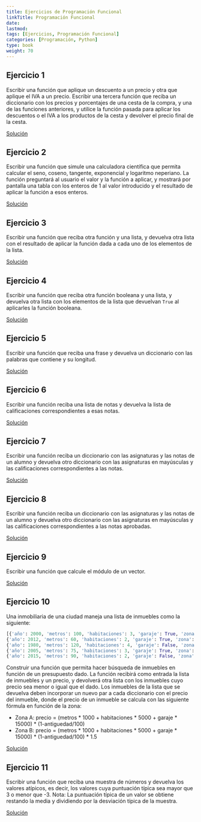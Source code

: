 ```yaml
---
title: Ejercicios de Programación Funcional
linkTitle: Programación Funcional
date: 
lastmod:
tags: [Ejercicios, Programación Funcional]
categories: [Programación, Python]
type: book
weight: 70
---
```


## Ejercicio 1

Escribir una función que aplique un descuento a un precio y otra que aplique el IVA a un precio. Escribir una tercera función que reciba un diccionario con los precios y porcentajes de una cesta de la compra, y una de las funciones anteriores, y utilice la función pasada para aplicar los descuentos o el IVA a los productos de la cesta y devolver el precio final de la cesta.

<a target=blank href="https://colab.research.google.com/drive/1rVxKqZ7BJuRBn0YklDnCMU0w6I46euLq" class="btn btn-info">Solución</a>

## Ejercicio 2

Escribir una función que simule una calculadora científica que permita calcular el seno, coseno, tangente, exponencial y logaritmo neperiano. La función preguntará al usuario el valor y la función a aplicar, y mostrará por pantalla una tabla con los enteros de 1 al valor introducido y el resultado de aplicar la función a esos enteros.

<a target=blank href="https://colab.research.google.com/drive/1f_Vfi6tW6HrharfNPH8lsZ1wxSHLOfuv" class="btn btn-info">Solución</a>

## Ejercicio 3

Escribir una función que reciba otra función y una lista, y devuelva otra lista con el resultado de aplicar la función dada a cada uno de los elementos de la lista.

<a target=blank href="https://colab.research.google.com/drive/17LAQHzxPuCo983xmNqgcbK2FwPprsU03" class="btn btn-info">Solución</a>

## Ejercicio 4

Escribir una función que reciba otra función booleana y una lista, y devuelva otra lista con los elementos de la lista que devuelvan `True` al aplicarles la función booleana.

<a target=blank href="https://colab.research.google.com/drive/1r-3t1-ru81L2DdfuVEJYKoLKHcqwGq6p" class="btn btn-info">Solución</a>

## Ejercicio 5

Escribir una función que reciba una frase y devuelva un diccionario con las palabras que contiene y su longitud.

<a target=blank href="https://colab.research.google.com/drive/1Su2wDdBOT6-UdrJr7RPceG6Wp1pEjBj1" class="btn btn-info">Solución</a>

## Ejercicio 6

Escribir una función reciba una lista de notas y devuelva la lista de calificaciones correspondientes a esas notas.

<a target=blank href="https://colab.research.google.com/drive/1viR8klDP4exMnC_ey0vAPcfNB3W1ULnz" class="btn btn-info">Solución</a>

## Ejercicio 7

Escribir una función reciba un diccionario con las asignaturas y las notas de un alumno y devuelva otro diccionario con las asignaturas en mayúsculas y las calificaciones correspondientes a las notas.

<a target=blank href="https://colab.research.google.com/drive/1TbsGwJe1yA5x94087ETQpM8wEn_GgT06" class="btn btn-info">Solución</a>

## Ejercicio 8

Escribir una función reciba un diccionario con las asignaturas y las notas de un alumno y devuelva otro diccionario con las asignaturas en mayúsculas y las calificaciones correspondientes a las notas aprobadas.

<a target=blank href="https://colab.research.google.com/drive/1-QwS56FflteBMecpqF4_FiOvQp23ImSB" class="btn btn-info">Solución</a>

## Ejercicio 9

Escribir una función que calcule el módulo de un vector.

<a target=blank href="https://colab.research.google.com/drive/1DkP0JFSr6cuNoWA9k4SM_9NEkTibxWrC" class="btn btn-info">Solución</a>

## Ejercicio 10

Una inmobiliaria de una ciudad maneja una lista de inmuebles como la siguiente:

```python 
[{'año': 2000, 'metros': 100, 'habitaciones': 3, 'garaje': True, 'zona': 'A'},
{'año': 2012, 'metros': 60, 'habitaciones': 2, 'garaje': True, 'zona': 'B'},
{'año': 1980, 'metros': 120, 'habitaciones': 4, 'garaje': False, 'zona': 'A'},
{'año': 2005, 'metros': 75, 'habitaciones': 3, 'garaje': True, 'zona': 'B'},
{'año': 2015, 'metros': 90, 'habitaciones': 2, 'garaje': False, 'zona': 'A'}]
```

Construir una función que permita hacer búsqueda de inmuebles en función de un presupuesto dado. La función recibirá como entrada la lista de inmuebles y un precio, y devolverá otra lista con los inmuebles cuyo precio sea menor o igual que el dado. Los inmuebles de la lista que se devuelva deben incorporar un nuevo par a cada diccionario con el precio del inmueble, donde el precio de un inmueble se calcula con las siguiente fórmula en función de la zona:

- Zona A: precio = (metros * 1000 + habitaciones * 5000 + garaje * 15000) * (1-antiguedad/100)
- Zona B: precio = (metros * 1000 + habitaciones * 5000 + garaje * 15000) * (1-antiguedad/100) * 1.5

<a target=blank href="https://colab.research.google.com/drive/1Qj5j00aNz3p4ZQwRjathNku826RdU6di" class="btn btn-info">Solución</a>

## Ejercicio 11

Escribir una función que reciba una muestra de números y devuelva los valores atípicos, es decir, los valores cuya puntuación típica sea mayor que 3 o menor que -3. 
Nota: La puntuación típica de un valor se obtiene restando la media y dividiendo por la desviación típica de la muestra.

<a target=blank href="https://colab.research.google.com/drive/1KhFLR3ShHJu_Rae9BH_gkhdWq0CRxLJL" class="btn btn-info">Solución</a>
